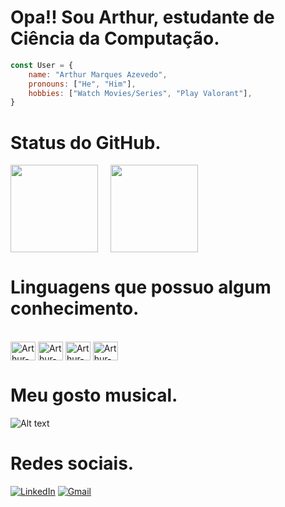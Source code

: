 <h1 align="left">Opa!! Sou Arthur, estudante de Ciência da Computação.</h1>

```js
const User = {
	name: "Arthur Marques Azevedo",
	pronouns: ["He", "Him"],
	hobbies: ["Watch Movies/Series", "Play Valorant"],
}
```

<h1 align="left">Status do GitHub.</h1>

<div align="center" style="display: flex; align-items: center; gap: 20px;">
    	<img style="height: 10em" src="https://github-readme-stats.vercel.app/api?username=Arthur1220&theme=radical&show_icons=true&hide=prs,issues,contribs">
    	<img style="height: 10em" src="https://github-readme-stats.vercel.app/api/top-langs/?username=Arthur1220&theme=radical&layout=compact&hide=assembly,tex,roff&theme=radical">
 </div>

<!--
<div>
<img align="center" height="180em" src="https://github-readme-stats.vercel.app/api/top-langs/?username=Arthur1220&layout=compact&langs_count=7"/>
<img align="center" height="180em" src="https://github-readme-stats.vercel.app/api?username=Arthur1220&show_icons=true&include_all_commits=true&count_private=true"/>
</div>
-->

<h1 align="left">Linguagens que possuo algum conhecimento.</h1>
<div style="display: inline_block"><br>
  	<img align="center" alt="Arthur-C" height="30" width="40" src="https://cdn.jsdelivr.net/gh/devicons/devicon/icons/c/c-original.svg">
  	<img align="center" alt="Arthur-C++" height="30" width="40" src="https://cdn.jsdelivr.net/gh/devicons/devicon/icons/cplusplus/cplusplus-original.svg">
  	<img align="center" alt="Arthur-Python" height="30" width="40" src="https://cdn.jsdelivr.net/gh/devicons/devicon/icons/python/python-original.svg">
	<img align="center" alt="Arthur-Java" height="30" width="40" src="https://cdn.jsdelivr.net/gh/devicons/devicon/icons/java/java-original.svg">
</div>

<h1 align="left">Meu gosto musical.</h1>

![Alt text](https://spotify-recently-played-readme.vercel.app/api?user=arthurmarquesazevedo&width=1000)

<h1 align="left">Redes sociais.</h1>

[![LinkedIn](https://img.shields.io/badge/linkedin-%230077B5.svg?style=for-the-badge&logo=linkedin&logoColor=white&link=https://www.linkedin.com/in/azevedo-arthur/)](https://www.linkedin.com/in/azevedo-arthur/)
[![Gmail](https://img.shields.io/badge/Gmail-D14836?style=for-the-badge&logo=gmail&logoColor=white&link=mailto:arthurmarquesazevedo@gmail.com)](mailto:arthurmarquesazevedo@gmail.com)
